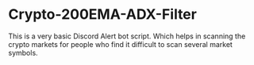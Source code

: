 # Crypto-200EMA-ADX-Filter
This is a very basic Discord Alert bot script.  Which helps in scanning the crypto markets for people who find it difficult to scan several market symbols.
